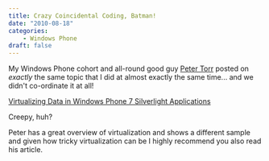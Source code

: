 ```yaml
---
title: Crazy Coincidental Coding, Batman!
date: "2010-08-18"
categories: 
    - Windows Phone
draft: false
---
```


My Windows Phone cohort and all-round good guy [Peter Torr](http://blogs.msdn.com/b/ptorr/) posted on _exactly_ the same topic that I did at almost exactly the same time... and we didn't co-ordinate it at all!

[Virtualizing Data in Windows Phone 7 Silverlight Applications](http://blogs.msdn.com/b/ptorr/archive/2010/08/16/virtualizing-data-in-windows-phone-7-silverlight-applications.aspx)

Creepy, huh?

Peter has a great overview of virtualization and shows a different sample and given how tricky virtualization can be I highly recommend you also read his article.
